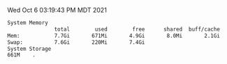 Wed Oct  6 03:19:43 PM MDT 2021
```bash
System Memory
               total        used        free      shared  buff/cache   available
Mem:           7.7Gi       671Mi       4.9Gi       8.0Mi       2.1Gi       6.7Gi
Swap:          7.6Gi       220Mi       7.4Gi
System Storage
661M	.
```
